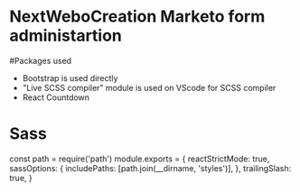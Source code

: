 # NextWeboCreation Marketo form administartion

#Packages used
- Bootstrap is used directly
- "Live SCSS compiler" module is used on VScode for SCSS compiler
- React Countdown

# Sass
const path = require('path')
module.exports = {
    reactStrictMode: true,
    sassOptions: {
        includePaths: [path.join(__dirname, 'styles')],
    },
    trailingSlash: true,
}




